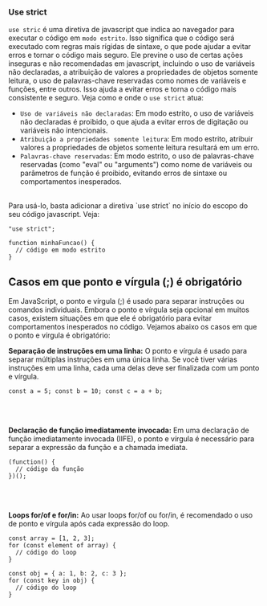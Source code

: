 ### Use strict
``use stric`` é uma diretiva de javascript que indica ao navegador para executar o código em `modo estrito`. Isso significa que o código será executado com regras mais rígidas de sintaxe, o que pode ajudar a evitar erros e tornar o código mais seguro. Ele previne o uso de certas ações inseguras e não recomendadas em javascript, incluindo o uso de variáveis não declaradas, a atribuição de valores a propriedades de objetos somente leitura, o uso de palavras-chave reservadas como nomes de variáveis ​​e funções, entre outros. Isso ajuda a evitar erros e torna o código mais consistente e seguro. Veja como e onde o `use strict` atua:
<br>
- `Uso de variáveis não declaradas`: Em modo estrito, o uso de variáveis ​​não declaradas é proibido, o que ajuda a evitar erros de digitação ou variáveis ​​não intencionais.
- `Atribuição a propriedades somente leitura`: Em modo estrito, atribuir valores a propriedades de objetos somente leitura resultará em um erro.
- `Palavras-chave reservadas`: Em modo estrito, o uso de palavras-chave reservadas (como "eval" ou "arguments") como nome de variáveis ou parâmetros de função é proibido, evitando erros de sintaxe ou comportamentos inesperados.
<br>
Para usá-lo, basta adicionar a diretiva `use strict` no início do escopo do seu código javascript. Veja:

```
"use strict";

function minhaFuncao() {
  // código em modo estrito
}
```

## Casos em que ponto e vírgula (;) é obrigatório
Em JavaScript, o ponto e vírgula (;) é usado para separar instruções ou comandos individuais. Embora o ponto e vírgula seja opcional em muitos casos, existem situações em que ele é obrigatório para evitar comportamentos inesperados no código. Vejamos abaixo os casos em que o ponto e vírgula é obrigatório:
<br>

**Separação de instruções em uma linha:**
O ponto e vírgula é usado para separar múltiplas instruções em uma única linha. Se você tiver várias instruções em uma linha, cada uma delas deve ser finalizada com um ponto e vírgula.

```
const a = 5; const b = 10; const c = a + b;
```
<br><br>

**Declaração de função imediatamente invocada:**
Em uma declaração de função imediatamente invocada (IIFE), o ponto e vírgula é necessário para separar a expressão da função e a chamada imediata.

```
(function() {
  // código da função
})();
```
<br><br>

**Loops for/of e for/in:**
Ao usar loops for/of ou for/in, é recomendado o uso de ponto e vírgula após cada expressão do loop.

```
const array = [1, 2, 3];
for (const element of array) {
  // código do loop
}

const obj = { a: 1, b: 2, c: 3 };
for (const key in obj) {
  // código do loop
}
```
<br><br>

